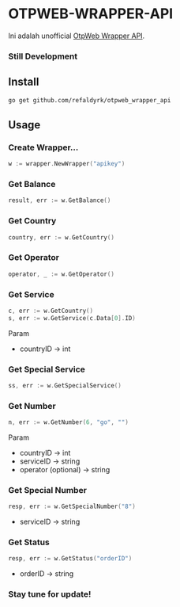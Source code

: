 # OTPWEB-WRAPPER-API
Ini adalah unofficial [OtpWeb Wrapper API](https://otpweb.com/api-docs).

### Still Development

## Install
```bash
go get github.com/refaldyrk/otpweb_wrapper_api
```

## Usage

<h3>Create Wrapper...</h3>

```go
w := wrapper.NewWrapper("apikey")
```

### Get Balance
```go
result, err := w.GetBalance()
```

### Get Country
```go
country, err := w.GetCountry()
```

### Get Operator
```go
operator, _ := w.GetOperator()
```

### Get Service
```go
c, err := w.GetCountry()
s, err := w.GetService(c.Data[0].ID)
```
Param
- countryID -> int

### Get Special Service
```go
ss, err := w.GetSpecialService()
```

### Get Number
```go
n, err := w.GetNumber(6, "go", "")
```
Param
- countryID -> int
-  serviceID -> string
- operator (optional) -> string

### Get Special Number
```go
resp, err := w.GetSpecialNumber("8")
```
-  serviceID -> string

### Get Status
```go
resp, err := w.GetStatus("orderID")
```
- orderID -> string
### Stay tune for update!